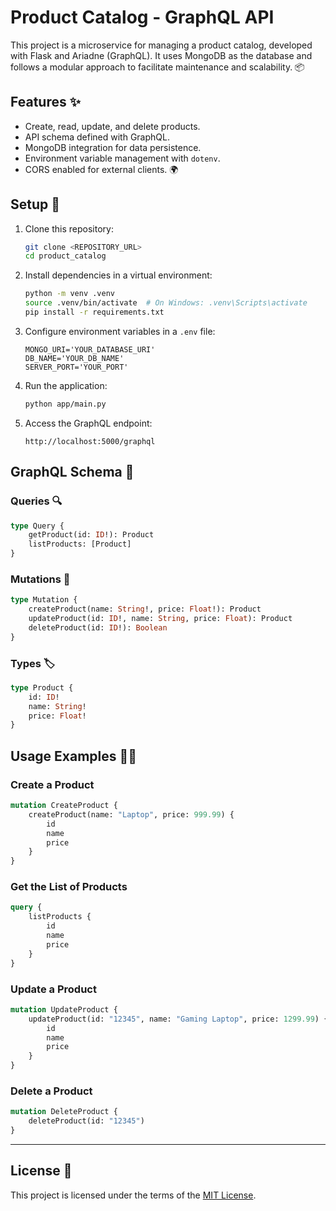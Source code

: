 # Product Catalog - GraphQL API

This project is a microservice for managing a product catalog, developed with Flask and Ariadne (GraphQL). It uses MongoDB as the database and follows a modular approach to facilitate maintenance and scalability. 📦

## Features ✨
- Create, read, update, and delete products.
- API schema defined with GraphQL.
- MongoDB integration for data persistence.
- Environment variable management with `dotenv`.
- CORS enabled for external clients. 🌍

## Setup 🚀

1. Clone this repository:
   ```bash
   git clone <REPOSITORY_URL>
   cd product_catalog
   ```

2. Install dependencies in a virtual environment:
   ```bash
   python -m venv .venv
   source .venv/bin/activate  # On Windows: .venv\Scripts\activate
   pip install -r requirements.txt
   ```

3. Configure environment variables in a `.env` file:
   ```env
   MONGO_URI='YOUR_DATABASE_URI'
   DB_NAME='YOUR_DB_NAME'
   SERVER_PORT='YOUR_PORT'
   ```

4. Run the application:
   ```bash
   python app/main.py
   ```

5. Access the GraphQL endpoint:
   ```
   http://localhost:5000/graphql
   ```

## GraphQL Schema 📑

### **Queries** 🔍
```graphql
type Query {
    getProduct(id: ID!): Product
    listProducts: [Product]
}
```

### **Mutations** 🔨
```graphql
type Mutation {
    createProduct(name: String!, price: Float!): Product
    updateProduct(id: ID!, name: String, price: Float): Product
    deleteProduct(id: ID!): Boolean
}
```

### **Types** 🏷️
```graphql
type Product {
    id: ID!
    name: String!
    price: Float!
}
```

## Usage Examples 🧑‍💻

### Create a Product
```graphql
mutation CreateProduct {
    createProduct(name: "Laptop", price: 999.99) {
        id
        name
        price
    }
}
```

### Get the List of Products
```graphql
query {
    listProducts {
        id
        name
        price
    }
}
```

### Update a Product
```graphql
mutation UpdateProduct {
    updateProduct(id: "12345", name: "Gaming Laptop", price: 1299.99) {
        id
        name
        price
    }
}
```

### Delete a Product
```graphql
mutation DeleteProduct {
    deleteProduct(id: "12345")
}
```

---

## License 📄

This project is licensed under the terms of the [MIT License](LICENSE).

